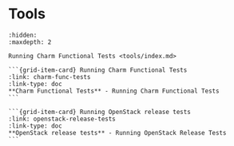 # Tools

```{toctree}
:hidden:
:maxdepth: 2

Running Charm Functional Tests <tools/index.md>
```

````{grid} 1 1 2 2
```{grid-item-card} Running Charm Functional Tests
:link: charm-func-tests
:link-type: doc
**Charm Functional Tests** - Running Charm Functional Tests
```
````

````{grid} 1 1 2 2
```{grid-item-card} Running OpenStack release tests
:link: openstack-release-tests
:link-type: doc
**OpenStack release tests** - Running OpenStack Release Tests
```
````
